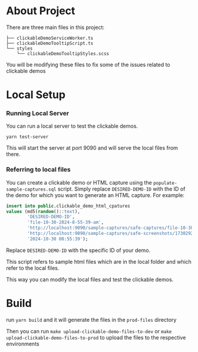 # About Project
There are three main files in this project:
```text
├── clickableDemoServiceWorker.ts
├── clickableDemoTooltipScript.ts
└── styles
    └── clickableDemoTooltipStyles.scss
```
You will be modifying these files to fix some of the issues related to clickable demos


# Local Setup

### Running Local Server
You can run a local server to test the clickable demos.

```shell
yarn test-server
```
This will start the server at port 9090 and will serve the local files from there.

### Referring to local files
You can create a clickable demo or HTML capture using the `populate-sample-captures.sql` script. Simply replace `DESIRED-DEMO-ID` with the ID of the demo for which you want to generate an HTML capture. For example:

```sql
insert into public.clickable_demo_html_cpatures
values (md5(random()::text),
        'DESIRED-DEMO-ID',
        'file-10-30-2024-8-55-39-am',
        'http://localhost:9090/sample-captures/safe-captures/file-10-30-2024-8-55-39-am/index.html',
        'http://localhost:9090/sample-captures/safe-screenshots/1730292942806_file-10-30-2024-8-55-39-AMscreenshot.png',
        '2024-10-30 08:55:39');
```

Replace `DESIRED-DEMO-ID` with the specific ID of your demo.

This script refers to sample html files which are in the local folder and which refer to the local files.

This way you can modify the local files and test the clickable demos.


# Build
run `yarn build` and it will generate the files in the `prod-files` directory

Then you can run `make upload-clickable-demo-files-to-dev` or `make upload-clickable-demo-files-to-prod` to upload the files to the respective environments


